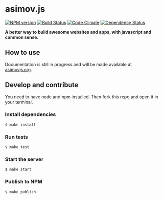 asimov.js
================

[![NPM version](https://badge.fury.io/js/asimov.js.png)](http://badge.fury.io/js/asimov.js) [![Build Status](https://travis-ci.org/adamrenklint/asimov.js.png?branch=master)](https://travis-ci.org/adamrenklint/asimov.js) [![Code Climate](https://codeclimate.com/github/adamrenklint/asimov.js.png)](https://codeclimate.com/github/adamrenklint/asimov.js) [![Dependency Status](https://david-dm.org/adamrenklint/asimov.js.png?theme=shields.io)](https://david-dm.org/adamrenklint/asimov.js)

**A better way to build awesome websites and apps, with javascript and common sense.**

## How to use

Documentation is still in progress and will be made available at [asimovjs.org](http://asimovjs.org).

## Develop and contribute

You need to have node and npm installed. Then fork this repo and open it in your terminal.

### Install dependencies

    $ make install

### Run tests

    $ make test

### Start the server

    $ make start

### Publish to NPM

    $ make publish
